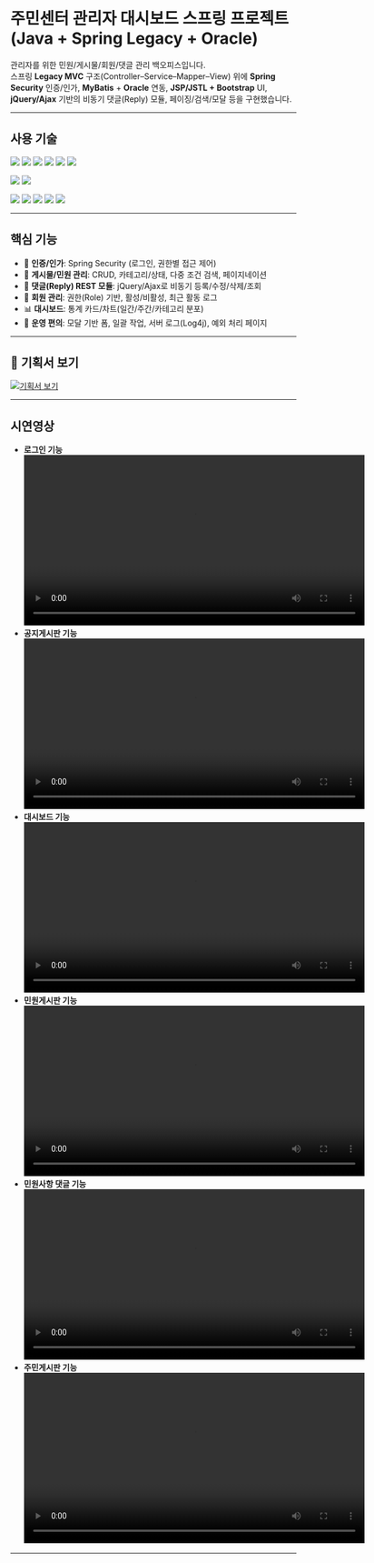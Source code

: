 # 주민센터 관리자 대시보드 스프링 프로젝트 (Java + Spring Legacy + Oracle)




관리자를 위한 민원/게시물/회원/댓글 관리 백오피스입니다.  
스프링 **Legacy MVC** 구조(Controller–Service–Mapper–View) 위에 **Spring Security** 인증/인가,
**MyBatis** + **Oracle** 연동, **JSP/JSTL + Bootstrap** UI, **jQuery/Ajax** 기반의 비동기 댓글(Reply) 모듈, 
페이징/검색/모달 등을 구현했습니다.

---

## 사용 기술
<p>
  <img src="https://img.shields.io/badge/HTML5-E34F26?style=flat-square&logo=html5&logoColor=fff"/>
  <img src="https://img.shields.io/badge/CSS3-1572B6?style=flat-square&logo=css3&logoColor=fff"/> 
  <img src="https://img.shields.io/badge/JavaScript-F7DF1E?style=flat-square&logo=JavaScript&logoColor=fff"/> 
  <img src="https://img.shields.io/badge/jQuery-0769AD?style=flat-square&logo=jQuery&logoColor=fff"/> 
  <img src="https://img.shields.io/badge/React-61DAFB?style=flat-square&logo=React&logoColor=fff"/>
  <img src="https://img.shields.io/badge/Spring-6DB33F?style=flat-square&logo=spring&logoColor=fff"/>
</p>
<p>
  <img src="https://img.shields.io/badge/Oracle-F80000?style=flat-square&logo=Oracle&logoColor=4479A1"/> 
  <img src="https://img.shields.io/badge/JAVA-8F0000?style=flat-square&logo=Java&logoColor=4479A1"/>
</p>
<p>
  <img src="https://img.shields.io/badge/Notion-ffffff?style=flat-square&logo=Notion&logoColor=black"/> 
  <img src="https://img.shields.io/badge/GitHub-gray?style=flat-square&logo=GitHub&logoColor=black"/> 
  <img src="https://img.shields.io/badge/Git-blue?style=flat-square&logo=Git&logoColor=F05032"/> 
  <img src="https://img.shields.io/badge/Visual Studio Code-007ACC?style=flat-square&logo=visualstudiocode&logoColor=#007ACC"/> 
  <img src="https://img.shields.io/badge/Eclipse IDE-2C2255?style=flat-square&logo=eclipseide&logoColor=#fff"/> 
</p>

---

## 핵심 기능
- 🔐 **인증/인가**: Spring Security (로그인, 권한별 접근 제어)
- 📄 **게시물/민원 관리**: CRUD, 카테고리/상태, 다중 조건 검색, 페이지네이션
- 💬 **댓글(Reply) REST 모듈**: jQuery/Ajax로 비동기 등록/수정/삭제/조회
- 👥 **회원 관리**: 권한(Role) 기반, 활성/비활성, 최근 활동 로그
- 📊 **대시보드**: 통계 카드/차트(일간/주간/카테고리 분포)
- 🧰 **운영 편의**: 모달 기반 폼, 일괄 작업, 서버 로그(Log4j), 예외 처리 페이지

---

## 📄 기획서 보기
[![기획서 보기](https://img.shields.io/badge/📄_기획서-바로가기-blue?style=for-the-badge)](https://github.com/hyeji21/localAdmin/issues/1#issue-3308284286)

---

## 시연영상
- **로그인 기능
<video src="https://github.com/user-attachments/assets/6e2dd045-5466-4fca-a313-46f2d3e53234" controls width="600"></video>**
- **공지게시판 기능
<video src="https://github.com/user-attachments/assets/10615f0e-c3b6-45a5-bb29-1eafbc9e58f2" controls width="600"></video>**
- **대시보드 기능
<video src="https://github.com/user-attachments/assets/6972b4b2-29d2-4f3c-9bed-41ab1195ea45" controls width="600"></video>**
- **민원게시판 기능
<video src="https://github.com/user-attachments/assets/36920ec2-2069-4372-a616-1844842bfb20" controls width="600"></video>**
- **민원사항 댓글 기능
<video src="https://github.com/user-attachments/assets/73e8973a-cc54-4ff0-b1ec-2705ea5d19a5" controls width="600"></video>**
- **주민게시판 기능
<video src="https://github.com/user-attachments/assets/caafe4a0-9058-447d-a1e5-4ab6cbd5733b" controls width="600"></video>**

---


